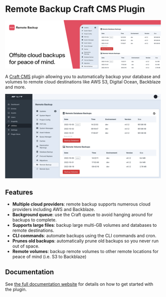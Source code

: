 # Remote Backup Craft CMS Plugin

![Header image for plugin](/resources/img/remote-backup-plugin-header.png)

A [Craft CMS](https://craftcms.com/) plugin allowing you to automatically backup your database and volumes to remote cloud destinations like AWS S3, Digital Ocean, Backblaze and more.

![Craft Remote Backup Overview](resources/img/utilities-screenshot.jpg)

## Features

- **Multiple cloud providers**: remote backup supports numerous cloud providers including AWS and Backblaze.
- **Background queue**: use the Craft queue to avoid hanging around for backups to complete.
- **Supports large files**: backup large multi-GB volumes and databases to remote destinations.
- **CLI commands**: automate backups using the CLI commands and cron.
- **Prunes old backups**: automatically prune old backups so you never run out of space.
- **Remote volumes**: backup remote volumes to other remote locations for peace of mind (i.e. S3 to Backblaze)

## Documentation

See [the full documentation website](https://craft-plugins.timmyomahony.com/remote-backup) for details on how to get started with the plugin.
